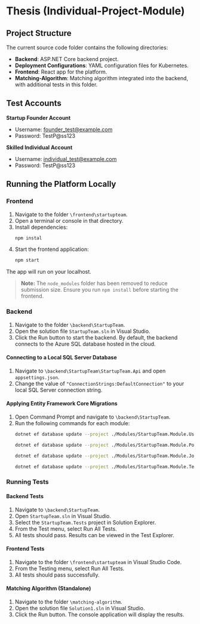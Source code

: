 # Thesis (Individual-Project-Module)

## Project Structure

The current source code folder contains the following directories:

- **Backend**: ASP.NET Core backend project.  
- **Deployment Configurations**: YAML configuration files for Kubernetes.  
- **Frontend**: React app for the platform.  
- **Matching-Algorithm**: Matching algorithm integrated into the backend, with additional tests in this folder.  

## Test Accounts

**Startup Founder Account**  
- Username: founder_test@example.com  
- Password: TestP@ss123  

**Skilled Individual Account**  
- Username: individual_test@example.com  
- Password: TestP@ss123  

## Running the Platform Locally

### Frontend

1. Navigate to the folder `\frontend\startupteam`.  
2. Open a terminal or console in that directory.  
3. Install dependencies:  
   ```bash
   npm instal
4. Start the frontend application:
   ```bash
   npm start
The app will run on your localhost.

> **Note:** The `node_modules` folder has been removed to reduce submission size. Ensure you run `npm install` before starting the frontend.

### Backend

1. Navigate to the folder `\backend\StartupTeam`.
2. Open the solution file `StartupTeam.sln` in Visual Studio.
3. Click the Run button to start the backend.
By default, the backend connects to the Azure SQL database hosted in the cloud.

#### Connecting to a Local SQL Server Database
1. Navigate to `\backend\StartupTeam\StartupTeam.Api` and open `appsettings.json`.
2. Change the value of `"ConnectionStrings:DefaultConnection"` to your local SQL Server connection string.

#### Applying Entity Framework Core Migrations
1. Open Command Prompt and navigate to `\backend\StartupTeam`.
2. Run the following commands for each module:
   ```bash
   dotnet ef database update --project ./Modules/StartupTeam.Module.UserManagement --startup-project ./StartupTeam.Api --context UserManagementDbContext
   
   dotnet ef database update --project ./Modules/StartupTeam.Module.PortfolioManagement --startup-project ./StartupTeam.Api --context PortfolioManagementDbContext
   
   dotnet ef database update --project ./Modules/StartupTeam.Module.JobManagement --startup-project ./StartupTeam.Api --context JobManagementDbContext
   
   dotnet ef database update --project ./Modules/StartupTeam.Module.TeamManagement --startup-project ./StartupTeam.Api --context TeamManagementDbContext

### Running Tests

#### Backend Tests
1. Navigate to `\backend\StartupTeam`.
2. Open `StartupTeam.sln` in Visual Studio.
3. Select the `StartupTeam.Tests` project in Solution Explorer.
4. From the Test menu, select Run All Tests.
5. All tests should pass. Results can be viewed in the Test Explorer.

#### Frontend Tests
1. Navigate to the folder `\frontend\startupteam` in Visual Studio Code.
2. From the Testing menu, select Run All Tests.
3. All tests should pass successfully.

#### Matching Algorithm (Standalone)
1. Navigate to the folder `\matching-algorithm`.
2. Open the solution file `Solution1.sln` in Visual Studio.
3. Click the Run button. The console application will display the results.
